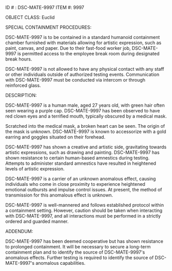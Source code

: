 ID # : DSC-MATE-9997
ITEM #: 9997

OBJECT CLASS: Euclid

SPECIAL CONTAINMENT PROCEDURES:

DSC-MATE-9997 is to be contained in a standard humanoid containment chamber furnished with materials allowing for artistic expression, such as paint, canvas, and paper. Due to their fast-food worker job, DSC-MATE-9997 is permitted access to the employee break room during designated break hours.

DSC-MATE-9997 is not allowed to have any physical contact with any staff or other individuals outside of authorized testing events. Communication with DSC-MATE-9997 must be conducted via intercom or through reinforced glass.

DESCRIPTION:

DSC-MATE-9997 is a human male, aged 27 years old, with green hair often seen wearing a purple cap. DSC-MATE-9997 has been observed to have red clown eyes and a terrified mouth, typically obscured by a medical mask.

Scratched into the medical mask, a broken heart can be seen. The origin of the mask is unknown. DSC-MATE-9997 is known to accessorize with a gold earring and goggles situated on their forehead.

DSC-MATE-9997 has shown a creative and artistic side, gravitating towards artistic expressions, such as drawing and painting. DSC-MATE-9997 has shown resistance to certain human-based amnestics during testing. Attempts to administer standard amnestics have resulted in heightened levels of artistic expression.

DSC-MATE-9997 is a carrier of an unknown anomalous effect, causing individuals who come in close proximity to experience heightened emotional outbursts and impulse control issues. At present, the method of transmission for this anomalous effect is unknown.

DSC-MATE-9997 is well-mannered and follows established protocol within a containment setting. However, caution should be taken when interacting with DSC-MATE-9997, and all interactions must be performed in a strictly ordered and guarded manner.

ADDENDUM:

DSC-MATE-9997 has been deemed cooperative but has shown resistance to prolonged containment. It will be necessary to secure a long-term containment plan and to identify the source of DSC-MATE-9997's anomalous effects. Further testing is required to identify the source of DSC-MATE-9997's anomalous capabilities.
